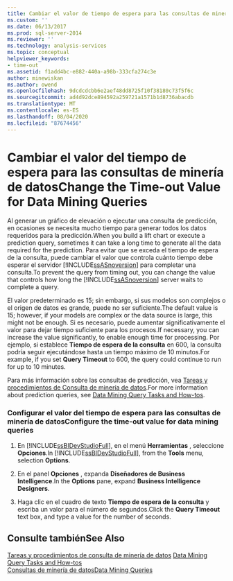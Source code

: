 ```yaml
---
title: Cambiar el valor de tiempo de espera para las consultas de minería de datos | Microsoft Docs
ms.custom: ''
ms.date: 06/13/2017
ms.prod: sql-server-2014
ms.reviewer: ''
ms.technology: analysis-services
ms.topic: conceptual
helpviewer_keywords:
- time-out
ms.assetid: f1add4bc-e882-440a-a98b-333cfa274c3e
author: minewiskan
ms.author: owend
ms.openlocfilehash: 9dcdcdcbb6e2aef48dd8725f10f38180c73f5f6c
ms.sourcegitcommit: ad4d92dce894592a259721a1571b1d8736abacdb
ms.translationtype: MT
ms.contentlocale: es-ES
ms.lasthandoff: 08/04/2020
ms.locfileid: "87674456"
---
```

# <a name="change-the-time-out-value-for-data-mining-queries"></a><span data-ttu-id="f8ecd-102">Cambiar el valor del tiempo de espera para las consultas de minería de datos</span><span class="sxs-lookup"><span data-stu-id="f8ecd-102">Change the Time-out Value for Data Mining Queries</span></span>
  <span data-ttu-id="f8ecd-103">Al generar un gráfico de elevación o ejecutar una consulta de predicción, en ocasiones se necesita mucho tiempo para generar todos los datos requeridos para la predicción.</span><span class="sxs-lookup"><span data-stu-id="f8ecd-103">When you build a lift chart or execute a prediction query, sometimes it can take a long time to generate all the data required for the prediction.</span></span> <span data-ttu-id="f8ecd-104">Para evitar que se exceda el tiempo de espera de la consulta, puede cambiar el valor que controla cuánto tiempo debe esperar el servidor [!INCLUDE[ssASnoversion](../../includes/ssasnoversion-md.md)] para completar una consulta.</span><span class="sxs-lookup"><span data-stu-id="f8ecd-104">To prevent the query from timing out, you can change the value that controls how long the [!INCLUDE[ssASnoversion](../../includes/ssasnoversion-md.md)] server waits to complete a query.</span></span>  
  
 <span data-ttu-id="f8ecd-105">El valor predeterminado es 15; sin embargo, si sus modelos son complejos o el origen de datos es grande, puede no ser suficiente.</span><span class="sxs-lookup"><span data-stu-id="f8ecd-105">The default value is 15; however, if your models are complex or the data source is large, this might not be enough.</span></span> <span data-ttu-id="f8ecd-106">Si es necesario, puede aumentar significativamente el valor para dejar tiempo suficiente para los procesos.</span><span class="sxs-lookup"><span data-stu-id="f8ecd-106">If necessary, you can increase the value significantly, to enable enough time for processing.</span></span> <span data-ttu-id="f8ecd-107">Por ejemplo, si establece **Tiempo de espera de la consulta** en 600, la consulta podría seguir ejecutándose hasta un tiempo máximo de 10 minutos.</span><span class="sxs-lookup"><span data-stu-id="f8ecd-107">For example, if you set **Query Timeout** to 600, the query could continue to run for up to 10 minutes.</span></span>  
  
 <span data-ttu-id="f8ecd-108">Para más información sobre las consultas de predicción, vea [Tareas y procedimientos de Consulta de minería de datos](data-mining-query-tasks-and-how-tos.md).</span><span class="sxs-lookup"><span data-stu-id="f8ecd-108">For more information about prediction queries, see [Data Mining Query Tasks and How-tos](data-mining-query-tasks-and-how-tos.md).</span></span>  
  
### <a name="configure-the-time-out-value-for-data-mining-queries"></a><span data-ttu-id="f8ecd-109">Configurar el valor del tiempo de espera para las consultas de minería de datos</span><span class="sxs-lookup"><span data-stu-id="f8ecd-109">Configure the time-out value for data mining queries</span></span>  
  
1.  <span data-ttu-id="f8ecd-110">En [!INCLUDE[ssBIDevStudioFull](../../includes/ssbidevstudiofull-md.md)], en el menú **Herramientas** , seleccione **Opciones**.</span><span class="sxs-lookup"><span data-stu-id="f8ecd-110">In [!INCLUDE[ssBIDevStudioFull](../../includes/ssbidevstudiofull-md.md)], from the **Tools** menu, selection **Options**.</span></span>  
  
2.  <span data-ttu-id="f8ecd-111">En el panel **Opciones** , expanda **Diseñadores de Business Intelligence**.</span><span class="sxs-lookup"><span data-stu-id="f8ecd-111">In the **Options** pane, expand **Business Intelligence Designers**.</span></span>  
  
3.  <span data-ttu-id="f8ecd-112">Haga clic en el cuadro de texto **Tiempo de espera de la consulta** y escriba un valor para el número de segundos.</span><span class="sxs-lookup"><span data-stu-id="f8ecd-112">Click the **Query Timeout** text box, and type a value for the number of seconds.</span></span>  
  
## <a name="see-also"></a><span data-ttu-id="f8ecd-113">Consulte también</span><span class="sxs-lookup"><span data-stu-id="f8ecd-113">See Also</span></span>  
 <span data-ttu-id="f8ecd-114">[Tareas y procedimientos de consulta de minería de datos](data-mining-query-tasks-and-how-tos.md) </span><span class="sxs-lookup"><span data-stu-id="f8ecd-114">[Data Mining Query Tasks and How-tos](data-mining-query-tasks-and-how-tos.md) </span></span>  
 [<span data-ttu-id="f8ecd-115">Consultas de minería de datos</span><span class="sxs-lookup"><span data-stu-id="f8ecd-115">Data Mining Queries</span></span>](data-mining-queries.md)  
  
  
